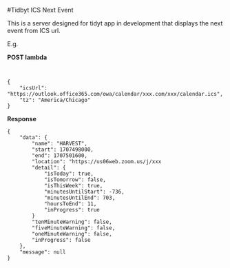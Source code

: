 #Tidbyt ICS Next Event


This is a server designed for tidyt app in development that displays the next event from ICS url.


E.g.

**POST lambda**
```


{
    "icsUrl": "https://outlook.office365.com/owa/calendar/xxx.com/xxx/calendar.ics",
    "tz": "America/Chicago"
}
```

**Response**

```
{
    "data": {
        "name": "HARVEST",
        "start": 1707498000,
        "end": 1707501600,
        "location": "https://us06web.zoom.us/j/xxx
        "detail": {
            "isToday": true,
            "isTomorrow": false,
            "isThisWeek": true,
            "minutesUntilStart": -736,
            "minutesUntilEnd": 703,
            "hoursToEnd": 11,
            "inProgress": true  
        }
        "tenMinuteWarning": false,
        "fiveMinuteWarning": false,
        "oneMinuteWarning": false,
        "inProgress": false
    },
    "message": null
}
```

